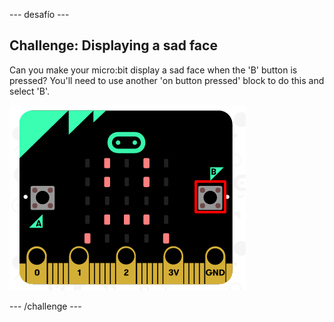\--- desafío \---

## Challenge: Displaying a sad face

Can you make your micro:bit display a sad face when the 'B' button is pressed? You'll need to use another 'on button pressed' block to do this and select 'B'.

![captura de pantalla](images/badge-sad-emulator.png)

\--- /challenge \---
